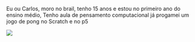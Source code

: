 Eu ou Carlos, moro no brail, tenho 15 anos e estou no primeiro ano do ensino médio,
Tenho aula de pensamento computacional
já progamei um jogo de pong no Scratch e no p5

![](https://encrypted-tbn0.gstatic.com/images?q=tbn:ANd9GcQ0Ywiu_2dJR7WtaH2oA8FzDoJ7OBpezqvZzw&usqp=CAU)

